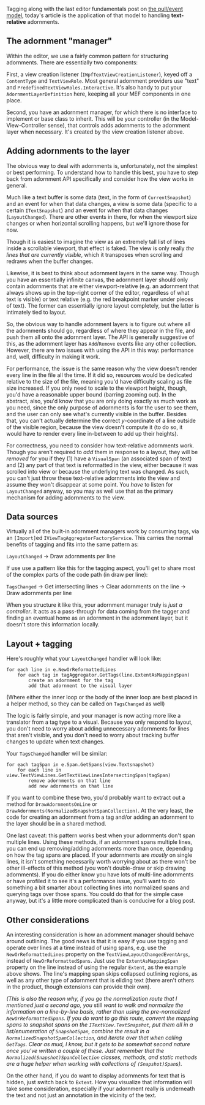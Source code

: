 <!-- Editor fundamentals: Adornments, and working with the view -->

Tagging along with the last editor fundamentals post on [the pull/event model][pull-model], today's article is the application of that model to handling **text-relative** adornments.

## The adornment "manager"

Within the editor, we use a fairly common pattern for structuring adornments.  There are essentially two components:

First, a view creation listener (`IWpfTextViewCreationListener`), keyed off a `ContentType` and `TextViewRole`.  Most general adornment providers use "text" and `PredefinedTextViewRoles.Interactive`.  It's also handy to put your `AdornmentLayerDefinition` here, keeping all your MEF components in one place.

Second, you have an adornment manager, for which there is no interface to implement or base class to inherit.  This will be your controller (in the Model-View-Controller sense), that controls adds adornments to the adornment layer when necessary.  It's created by the view creation listener above.

## Adding adornments to the layer

The obvious way to deal with adornments is, unfortunately, not the simplest or best performing.  To understand how to handle this best, you have to step back from adornment API specifically and consider how the view works in general.

Much like a text buffer is some data (text, in the form of `CurrentSnapshot`) and an event for when that data changes, a view is some data (specific to a certain `ITextSnapshot`) and an event for when that data changes (`LayoutChanged`).  There are other events in there, for when the viewport size changes or when horizontal scrolling happens, but we'll ignore those for now.

Though it is easiest to imagine the view as an extremely tall list of lines inside a scrollable viewport, that effect is faked.  The view is only really *the lines that are currently visible*, which it transposes when scrolling and redraws when the buffer changes.

Likewise, it is best to think about adornment layers in the same way.  Though you have an essentially infinite canvas, the adornment layer should only contain adornments that are either viewport-relative (e.g. an adornment that always shows up in the top-right corner of the editor, regardless of what text is visible) or text relative (e.g. the red breakpoint marker under pieces of text).  The former can essentially ignore layout completely, but the latter is intimately tied to layout.

So, the obvious way to handle adornment layers is to figure out where all the adornments should go, regardless of where they appear in the file, and push them all onto the adornment layer.  The API is generally suggestive of this, as the adornment layer has `Add`/`Remove` events like any other collection.  However, there are two issues with using the API in this way: performance and, well, difficulty in making it work.

For performance, the issue is the same reason why the view doesn't render every line in the file all the time.  If it did so, resources would be dedicated relative to the size of the file, meaning you'd have difficulty scaling as file size increased.  If you only need to scale to the viewport height, though, you'd have a reasonable upper bound (barring zooming out).  In the abstract, also, you'd know that you are only doing exactly as much work as you need, since the only purpose of adornments is for the user to see them, and the user can only see what's currently visible in the buffer.  Besides that, you can't actually determine the correct *y*-coordinate of a line outside of the visible region, because the view doesn't compute it (to do so, it would have to render every line in-between to add up their heights).

For correctness, you need to consider how text-relative adornments work.  Though you aren't required to *add* them in response to a layout, they will be *removed* for you if they (1) have a `VisualSpan` (an associated span of text) and (2) any part of that text is reformatted in the view, either because it was scrolled into view or because the underlying text was changed.  As such, you can't just throw these text-relative adornments into the view and assume they won't disappear at some point.  You *have* to listen for `LayoutChanged` anyway, so you may as well use that as the primary mechanism for adding adornments to the view.

## Data sources

Virtually all of the built-in adornment managers work by consuming tags, via an `[Import]`ed `IViewTagAggregatorFactoryService`.  This carries the normal benefits of tagging and fits into the same pattern as:

`LayoutChanged` &rarr; Draw adornments per line
 
If use use a pattern like this for the tagging aspect, you'll get to share most of the complex parts of the code path (in draw per line):

`TagsChanged` &rarr; Get intersecting lines &rarr; Clear adornments on the line &rarr; Draw adornments per line

When you structure it like this, your adornment manager truly is *just a controller*.  It acts as a pass-through for data coming from the tagger and finding an eventual home as an adornment in the adornment layer, but it doesn't store this information locally.

## Layout + tagging

Here's roughly what your `LayoutChanged` handler will look like:

    for each line in e.NewOrReformattedLines
        for each tag in tagAggregator.GetTags(line.ExtentAsMappingSpan)
            create an adornment for the tag
            add that adornment to the visual layer

(Where either the inner loop or the body of the inner loop are best placed in a helper method, so they can be called on `TagsChanged` as well)

The logic is fairly simple, and your manager is now acting more like a translator from a tag type to a visual.  Because you only respond to layout, you don't need to worry about adding unnecessary adornments for lines that aren't visible, and you don't need to worry about tracking buffer changes to update when text changes.

Your `TagsChanged` handler will be similar:

    for each tagSpan in e.Span.GetSpans(view.Textsnapshot)
        for each line in view.TextViewLines.GetTextViewLinesIntersectingSpan(tagSpan)
            remove adornments on that line
            add new adornments on that line


If you want to combine these two, you'd probably want to extract out a method for `DrawAdornmentsOnLine` or `DrawAdornments(NormalizedSnapshotSpanCollection)`.  At the very least, the code for creating an adornment from a tag and/or adding an adornment to the layer should be in a shared method.

One last caveat: this pattern works best when your adornments don't span multiple lines.  Using these methods, if an adornment spans multiple lines, you can end up removing/adding adornments more than once, depending on how the tag spans are placed.  If your adornments are *mostly* on single lines, it isn't something necessarily worth worrying about as there won't be other ill-effects of this method (you won't double-draw or skip drawing adornments).  If you do either know you have lots of multi-line adornments or have profiled it to see it's a performance issue, you'll want to do something a bit smarter about collecting lines into normalized spans and querying tags over those spans.  You could do that for the simple case anyway, but it's a little more complicated than is conducive for a blog post.

## Other considerations

An interesting consideration is how an adornment manager should behave around outlining.  The good news is that it is easy if you use tagging and operate over lines at a time instead of using spans, e.g. use the `NewOrReformattedLines` property on the `TextViewLayoutChangedEventArgs`, instead of `NewOrReformattedSpans`.  Just use the `ExtentAsMappingSpan` property on the line instead of using the regular `Extent`, as the example above shows.  The line's mapping span skips collapsed outlining regions, as well as any other type of adornment that is eliding text (there aren't others in the product, though extensions can provide their own).

*(This is also the reason why, if you go the normalization route that I mentioned just a second ago, you* still *want to walk and normalize the information on a line-by-line basis, rather than using the pre-normalized `NewOrReformattedSpans`.  If you do want to go this route, convert the mapping spans to snapshot spans on the `ITextView.TextSnapshot`, put them all in a list/enumeration of `SnapshotSpan`, combine the result in a `NormalizedSnapshotSpanCollection`, and iterate over that when calling `GetTags`.  Clear as mud, I know, but it gets to be somewhat second nature once you've written a couple of these.  Just remember that the `Normalized(Snapshot)SpanCollection` classes, methods, and static methods are a huge helper when working with collections of `(Snapshot)Span`s)*.

On the other hand, if you do want to display adornments for text that is hidden, just switch back to `Extent`.  How you visualize that information will take some consideration, especially if your adornment really is underneath the text and not just an annotation in the vicinity of the text.

 [pull-model]:http://blogs.msdn.com/b/noahric/archive/2010/07/08/editor-fundamentals-push-vs-pul.aspx